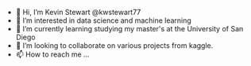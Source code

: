 - 👋 Hi, I’m Kevin Stewart @kwstewart77
- 👀 I’m interested in data science and machine learning 
- 🌱 I’m currently learning studying my master's at the University of San Diego
- 💞️ I’m looking to collaborate on various projects from kaggle.
- 📫 How to reach me ...

<!---
kwstewart77/kwstewart77 is a ✨ special ✨ repository because its `README.md` (this file) appears on your GitHub profile.
You can click the Preview link to take a look at your changes.
--->
